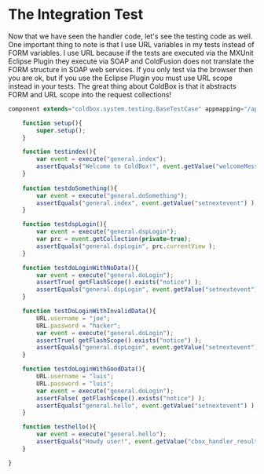 # The Integration Test

Now that we have seen the handler code, let's see the testing code as well. One important thing to note is that I use URL variables in my tests instead of FORM variables. I use URL because if the tests are executed via the MXUnit Eclipse Plugin they execute via SOAP and ColdFusion does not translate the FORM structure in SOAP web services. If you only test via the browser then you are ok, but if you use the Eclipse Plugin you must use URL scope instead in your tests. The great thing about ColdBox is that it abstracts FORM and URL scope into the request collections!

```js
component extends="coldbox.system.testing.BaseTestCase" appmapping="/apps/MyApp"{

	function setup(){
		super.setup();
	}

	function testindex(){
		var event = execute("general.index");
		assertEquals("Welcome to ColdBox!", event.getValue("welcomeMessage"));
    }
	
    function testdoSomething(){
    	var event = execute("general.doSomething");
		assertEquals("general.index", event.getValue("setnextevent") );
	}

	function testdspLogin(){
		var event = execute("general.dspLogin");
		var prc = event.getCollection(private=true);
		assertEquals("general.dspLogin", prc.currentView );
	}

	function testdoLoginWithNoData(){
		var event = execute("general.doLogin");
		assertTrue( getFlashScope().exists("notice") );
		assertEquals("general.dspLogin", event.getValue("setnextevent") );
	}

	function testDoLoginWithInvalidData(){
		URL.username = "joe";
		URL.password = "hacker";
		var event = execute("general.doLogin");
		assertTrue( getFlashScope().exists("notice") );
		assertEquals("general.dspLogin", event.getValue("setnextevent") );
	}

	function testdoLoginWithGoodData(){
		URL.username = "luis";
		URL.password = "luis";
		var event = execute("general.doLogin");
		assertFalse( getFlashScope().exists("notice") );
		assertEquals("general.hello", event.getValue("setnextevent") );
	}

	function testhello(){
		var event = execute("general.hello");
		assertEquals("Howdy user!", event.getValue("cbox_handler_results") );
	}

}
```
